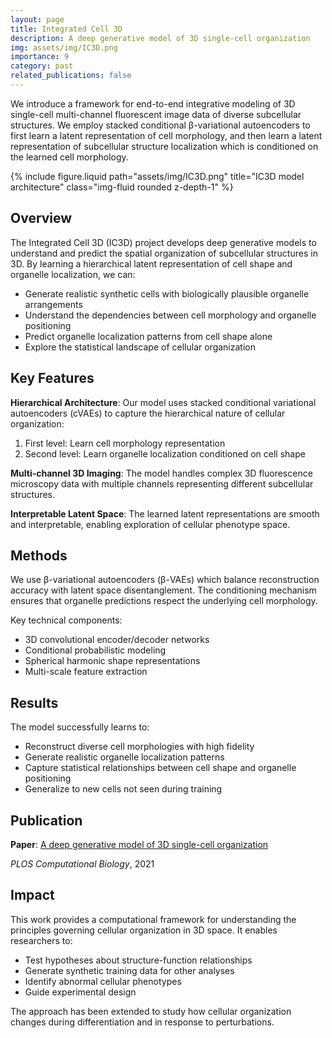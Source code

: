 ```yaml
---
layout: page
title: Integrated Cell 3D
description: A deep generative model of 3D single-cell organization
img: assets/img/IC3D.png
importance: 9
category: past
related_publications: false
---
```


We introduce a framework for end-to-end integrative modeling of 3D single-cell multi-channel fluorescent image data of diverse subcellular structures. We employ stacked conditional β-variational autoencoders to first learn a latent representation of cell morphology, and then learn a latent representation of subcellular structure localization which is conditioned on the learned cell morphology.

<div class="row">
    <div class="col-sm mt-3 mt-md-0">
        {% include figure.liquid path="assets/img/IC3D.png" title="IC3D model architecture" class="img-fluid rounded z-depth-1" %}
    </div>
</div>

## Overview

The Integrated Cell 3D (IC3D) project develops deep generative models to understand and predict the spatial organization of subcellular structures in 3D. By learning a hierarchical latent representation of cell shape and organelle localization, we can:

- Generate realistic synthetic cells with biologically plausible organelle arrangements
- Understand the dependencies between cell morphology and organelle positioning
- Predict organelle localization patterns from cell shape alone
- Explore the statistical landscape of cellular organization

## Key Features

**Hierarchical Architecture**: Our model uses stacked conditional variational autoencoders (cVAEs) to capture the hierarchical nature of cellular organization:
1. First level: Learn cell morphology representation
2. Second level: Learn organelle localization conditioned on cell shape

**Multi-channel 3D Imaging**: The model handles complex 3D fluorescence microscopy data with multiple channels representing different subcellular structures.

**Interpretable Latent Space**: The learned latent representations are smooth and interpretable, enabling exploration of cellular phenotype space.

## Methods

We use β-variational autoencoders (β-VAEs) which balance reconstruction accuracy with latent space disentanglement. The conditioning mechanism ensures that organelle predictions respect the underlying cell morphology.

Key technical components:
- 3D convolutional encoder/decoder networks
- Conditional probabilistic modeling
- Spherical harmonic shape representations
- Multi-scale feature extraction

## Results

The model successfully learns to:
- Reconstruct diverse cell morphologies with high fidelity
- Generate realistic organelle localization patterns
- Capture statistical relationships between cell shape and organelle positioning
- Generalize to new cells not seen during training

## Publication

**Paper**: [A deep generative model of 3D single-cell organization](https://journals.plos.org/ploscompbiol/article?id=10.1371/journal.pcbi.1009155)

*PLOS Computational Biology*, 2021

## Impact

This work provides a computational framework for understanding the principles governing cellular organization in 3D space. It enables researchers to:
- Test hypotheses about structure-function relationships
- Generate synthetic training data for other analyses
- Identify abnormal cellular phenotypes
- Guide experimental design

The approach has been extended to study how cellular organization changes during differentiation and in response to perturbations.